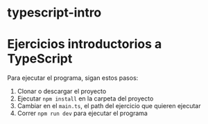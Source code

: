 # typescript-intro
# Ejercicios introductorios a TypeScript

Para ejecutar el programa, sigan estos pasos:

1. Clonar o descargar el proyecto
2. Ejecutar ```npm install``` en la carpeta del proyecto
3. Cambiar en el ```main.ts```, el path del ejercicio que quieren ejecutar
4. Correr ```npm run dev``` para ejecutar el programa